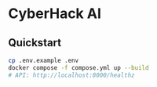 # CyberHack AI

## Quickstart
```bash
cp .env.example .env
docker compose -f compose.yml up --build
# API: http://localhost:8000/healthz

